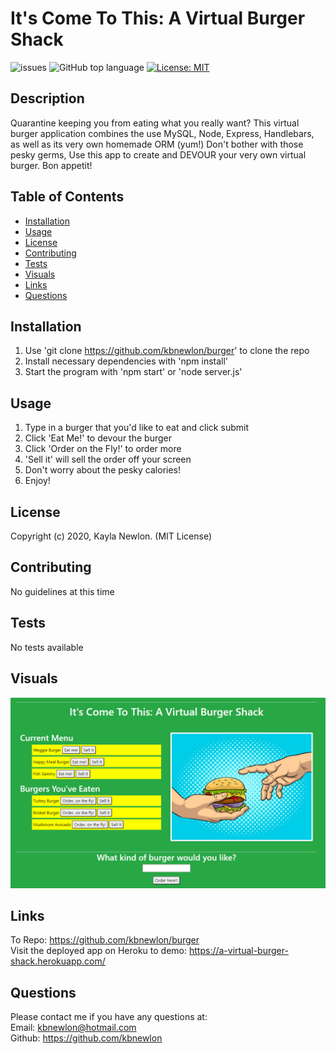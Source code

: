 # It's Come To This: A Virtual Burger Shack

![issues](https://img.shields.io/github/issues/kbnewlon/burger)
![GitHub top language](https://img.shields.io/github/languages/top/kbnewlon/burger)
[![License: MIT](https://img.shields.io/badge/License-MIT-yellow.svg)](https://opensource.org/licenses/MIT)
  
## Description 
Quarantine keeping you from eating what you really want? This virtual burger application combines the use MySQL, Node, Express, Handlebars, as well as its very own homemade ORM (yum!) Don't bother with those pesky germs, Use this app to create and DEVOUR your very own virtual burger. Bon appetit!

## Table of Contents 
* [Installation](#Installation)
* [Usage](#Usage)
* [License](#License)
* [Contributing](#Contributing)
* [Tests](#Tests)
* [Visuals](#Visuals)
* [Links](#Links)
* [Questions](#Questions)

## Installation
1. Use 'git clone https://github.com/kbnewlon/burger' to clone the repo
2. Install necessary dependencies with 'npm install'
3. Start the program with 'npm start' or 'node server.js'

## Usage
1. Type in a burger that you'd like to eat and click submit 
2. Click 'Eat Me!' to devour the burger
3. Click 'Order on the Fly!' to order more
4. 'Sell it' will sell the order off your screen
6. Don't worry about the pesky calories!
7. Enjoy!


## License
Copyright (c) 2020, Kayla Newlon. (MIT License)

## Contributing 
No guidelines at this time 

## Tests
No tests available 

## Visuals
![screenshot of "It's Come To This"](assets\screenshot_burger_app.PNG)
## Links
To Repo: https://github.com/kbnewlon/burger
<br>Visit the deployed app on Heroku to demo: https://a-virtual-burger-shack.herokuapp.com/
 

## Questions 
Please contact me if you have any questions at:
<br>Email: kbnewlon@hotmail.com
<br>Github: https://github.com/kbnewlon


